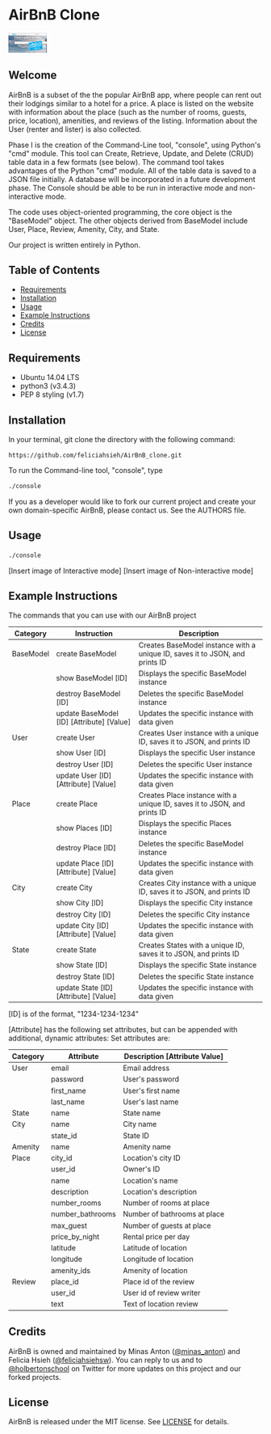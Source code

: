 # AirBnB Clone

<img src="https://github.com/feliciahsieh/AirBnB_clone/blob/master/AirBnBClone.jpg" style="height:15%;width:15%" />

## Welcome
AirBnB is a subset of the the popular AirBnB app, where people can rent out their lodgings similar to a hotel for a price. A place is listed on the website with information about the place (such as the number of rooms, guests, price, location), amenities, and reviews of the listing. Information about the User (renter and lister) is also collected.

Phase I is the creation of the Command-Line tool, "console", using Python's "cmd" module. This tool can Create, Retrieve, Update, and Delete (CRUD) table data in a few formats (see below). The command tool takes advantages of the Python "cmd" module. All of the table data is saved to a JSON file initially. A database will be incorporated in a future development phase. The Console should be able to be run in interactive mode and non-interactive mode.

The code uses object-oriented programming, the core object is the "BaseModel" object. The other objects derived from BaseModel include User, Place, Review, Amenity, City, and State.

Our project is written entirely in Python.

## Table of Contents
* [Requirements](#requirements)
* [Installation](#installation)
* [Usage](#usage)
* [Example Instructions](#example-instructions)
* [Credits](#credits)
* [License](#license)

## Requirements
* Ubuntu 14.04 LTS
* python3 (v3.4.3)
* PEP 8 styling (v1.7)

## Installation
In your terminal, git clone the directory with the following command:
```
https://github.com/feliciahsieh/AirBnB_clone.git
```

To run the Command-line tool, "console", type

```sh
./console
```

If you as a developer would like to fork our current project and create your own domain-specific AirBnB, please contact us. See the AUTHORS file.

## Usage
```sh
./console
```

[Insert image of Interactive mode]
[Insert image of Non-interactive mode]

## Example Instructions
The commands that you can use with our AirBnB project

| Category    | Instruction                               | Description                                                                     |
|-------------|-------------------------------------------|---------------------------------------------------------------------------------|
| BaseModel   | create BaseModel                          | Creates BaseModel instance with a unique ID, saves it to JSON, and prints ID    |
|             | show BaseModel [ID]                       | Displays the specific BaseModel instance                                        |
|             | destroy BaseModel [ID]                    | Deletes the specific BaseModel instance                                         |
|             | update BaseModel [ID] [Attribute] [Value] | Updates the specific instance with data given                                   |
| User        | create User                               | Creates User instance with a unique ID, saves it to JSON, and prints ID         |
|             | show User [ID]                            | Displays the specific User instance                                             |
|             | destroy User [ID]                         | Deletes the specific User instance                                              |
|             | update User [ID] [Attribute] [Value]      | Updates the specific instance with data given                                   |
| Place       | create Place                              | Creates Place  instance with a unique ID, saves it to JSON, and prints ID       |
|             | show Places [ID]                          | Displays the specific Places instance                                           |
|             | destroy Place [ID]                        | Deletes the specific BaseModel instance                                         |
|             | update Place [ID] [Attribute] [Value]     | Updates the specific instance with data given                                   |
| City        | create City                               | Creates City instance with a unique ID, saves it to JSON, and prints ID         |
|             | show City [ID]                            | Displays the specific City instance                                             |
|             | destroy City [ID]                         | Deletes the specific City instance                                              |
|             | update City [ID] [Attribute] [Value]      | Updates the specific instance with data given                                   |
| State       | create State                              | Creates States with a unique ID, saves it to JSON, and prints ID                |
|             | show State [ID]                           | Displays the specific State instance                                            |
|             | destroy State [ID]                        | Deletes the specific State instance                                             |
|             | update State [ID] [Attribute] [Value]     | Updates the specific instance with data given                                   |

[ID] is of the format,  "1234-1234-1234"

[Attribute] has the following set attributes, but can be appended with additional, dynamic attributes: Set attributes are:

| Category | Attribute        | Description [Attribute Value] |
|----------|------------------|-------------------------------|
| User     | email            | Email address                 |
|          | password         | User's password               |
|          | first_name       | User's first name             |
|          | last_name        | User's last name              |
| State    | name             | State name                    |
| City     | name             | City name                     |
|          | state_id         | State ID                      |
| Amenity  | name             | Amenity name                  |
| Place    | city_id          | Location's city ID            |
|          | user_id          | Owner's ID                    |
|          | name             | Location's name               |
|          | description      | Location's description        |
|          | number_rooms     | Number of rooms at place      |
|          | number_bathrooms | Number of bathrooms at place  |
|          | max_guest        | Number of guests at place     |
|          | price_by_night   | Rental price per day          |
|          | latitude         | Latitude of location          |
|          | longitude        | Longitude of location         |
|          | amenity_ids      | Amenity of location           |
| Review   | place_id         | Place id of the review        |
|          | user_id          | User id of review writer      |
|          | text             | Text of location review       |

## Credits
AirBnB is owned and maintained by Minas Anton ([@minas_anton](https://twitter.com/minas_anton)) and Felicia Hsieh ([@feliciahsiehsw](https://twitter.com/feliciahsiehsw)). You can reply to us and to [@holbertonschool](https://twitter.com/holbertonschool) on Twitter for more updates on this project and our forked projects.

## License
AirBnB is released under the MIT license. See [LICENSE](https://github.com/feliciahsieh/AirBnB_clone/blob/master/LICENSE) for details.